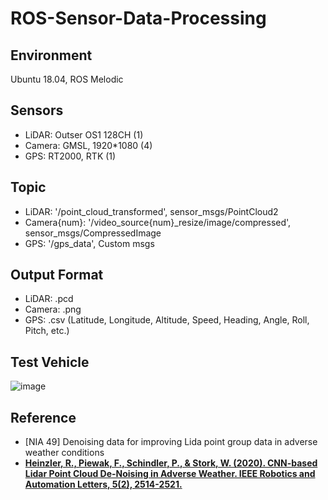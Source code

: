 # ROS-Sensor-Data-Processing

## Environment
Ubuntu 18.04, ROS Melodic

## Sensors
* LiDAR: Outser OS1 128CH (1) 
* Camera: GMSL, 1920*1080 (4)
* GPS: RT2000, RTK (1)

## Topic 
* LiDAR: '/point_cloud_transformed', sensor_msgs/PointCloud2
* Camera{num}: '/video_source{num}_resize/image/compressed', sensor_msgs/CompressedImage
* GPS: '/gps_data', Custom msgs

## Output Format
* LiDAR: .pcd
* Camera: .png
* GPS: .csv (Latitude, Longitude, Altitude, Speed, Heading, Angle, Roll, Pitch, etc.)

## Test Vehicle
![image](https://user-images.githubusercontent.com/69629703/195503516-50dbae00-fb95-4b02-8f88-c4c1fb619946.png)

## Reference
* [NIA 49] Denoising data for improving Lida point group data in adverse weather conditions
* [**Heinzler, R., Piewak, F., Schindler, P., & Stork, W. (2020). CNN-based Lidar Point Cloud De-Noising in Adverse Weather. IEEE Robotics and Automation Letters, 5(2), 2514-2521.**](https://arxiv.org/abs/1912.03874) 
